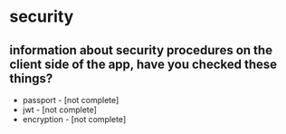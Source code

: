 # security

## information about security procedures on the client side of the app, have you checked these things?

* passport - [not complete]
* jwt - [not complete]
* encryption - [not complete]